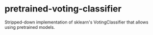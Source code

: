# pretrained-voting-classifier

Stripped-down implementation of sklearn's VotingClassifier that allows using pretrained models.

